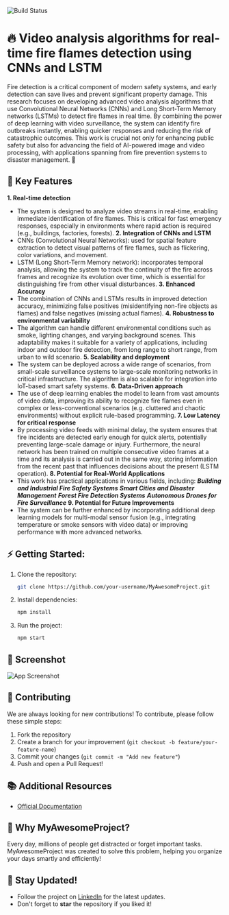 ![Build Status](https://img.shields.io/badge/build-passing-brightgreen)

# 🔥 Video analysis algorithms for real-time fire flames detection using CNNs and LSTM
Fire detection is a critical component of modern safety systems, and early detection can save lives and prevent significant property damage. This research focuses on developing advanced video analysis algorithms that use Convolutional Neural Networks (CNNs) and Long Short-Term Memory networks (LSTMs) to detect fire flames in real time. By combining the power of deep learning with video surveillance, the system can identify fire outbreaks instantly, enabling quicker responses and reducing the risk of catastrophic outcomes. This work is crucial not only for enhancing public safety but also for advancing the field of AI-powered image and video processing, with applications spanning from fire prevention systems to disaster management. 🎯

## 🌟 Key Features
**1. Real-time detection**
   - The system is designed to analyze video streams in real-time, enabling immediate identification of fire flames. This is critical for fast emergency responses, especially in environments where rapid action is required (e.g., buildings, factories, forests).
**2. Integration of CNNs and LSTM**
   - CNNs (Convolutional Neural Networks): used for spatial feature extraction to detect visual patterns of fire flames, such as flickering, color variations, and movement.
   - LSTM (Long Short-Term Memory network): incorporates temporal analysis, allowing the system to track the continuity of the fire across frames and recognize its evolution over time, which is essential for distinguishing fire from other visual disturbances.
**3. Enhanced Accuracy**
   - The combination of CNNs and LSTMs results in improved detection accuracy, minimizing false positives (misidentifying non-fire objects as flames) and false negatives (missing actual flames).
**4. Robustness to environmental variability**
   - The algorithm can handle different environmental conditions such as smoke, lighting changes, and varying background scenes. This adaptability makes it suitable for a variety of applications, including indoor and outdoor fire detection, from long range to short range, from urban to wild scenario.
**5. Scalability and deployment**
   - The system can be deployed across a wide range of scenarios, from small-scale surveillance systems to large-scale monitoring networks in critical infrastructure. The algorithm is also scalable for integration into IoT-based smart safety systems.
**6. Data-Driven approach**
   - The use of deep learning enables the model to learn from vast amounts of video data, improving its ability to recognize fire flames even in complex or less-conventional scenarios (e.g. cluttered and chaotic environments) without explicit rule-based programming.
**7. Low Latency for critical response**
   - By processing video feeds with minimal delay, the system ensures that fire incidents are detected early enough for quick alerts, potentially preventing large-scale damage or injury. Furthermore, the neural network has been trained on multiple consecutive video frames at a time and its analysis is carried out in the same way, storing information from the recent past that influences decisions about the present (LSTM operation).
**8. Potential for Real-World Applications**
   - This work has practical applications in various fields, including:
         ***Building and Industrial Fire Safety Systems***
         ***Smart Cities and Disaster Management***
         ***Forest Fire Detection Systems***
         ***Autonomous Drones for Fire Surveillance***
**9. Potential for Future Improvements**
   - The system can be further enhanced by incorporating additional deep learning models for multi-modal sensor fusion (e.g., integrating temperature or smoke sensors with video data) or improving performance with more advanced networks.

## ⚡ Getting Started:
1. Clone the repository:
   ```bash
   git clone https://github.com/your-username/MyAwesomeProject.git
   ```
2. Install dependencies:
   ```bash
   npm install
   ```
3. Run the project:
   ```bash
   npm start
   ```
   
## 📸 Screenshot
![App Screenshot](https://link-to-your-image.com/screenshot.png)

## 🤝 Contributing
We are always looking for new contributions! To contribute, please follow these simple steps:
1. Fork the repository
2. Create a branch for your improvement (`git checkout -b feature/your-feature-name`)
3. Commit your changes (`git commit -m "Add new feature"`)
4. Push and open a Pull Request!

## 📚 Additional Resources
- [Official Documentation](https://github.com/danielesilvitelli/Video-analysis-algorithms-for-real-time-fire-flames-detection-using-CNNs-and-LSTM/blob/main/documentation.pdf)

## 🤔 Why MyAwesomeProject?
Every day, millions of people get distracted or forget important tasks. MyAwesomeProject was created to solve this problem, helping you organize your days smartly and efficiently!

## 🔔 Stay Updated!
- Follow the project on [LinkedIn](https://it.linkedin.com/in/daniele-silvitelli-a35326208) for the latest updates.
- Don't forget to **star** the repository if you liked it!
